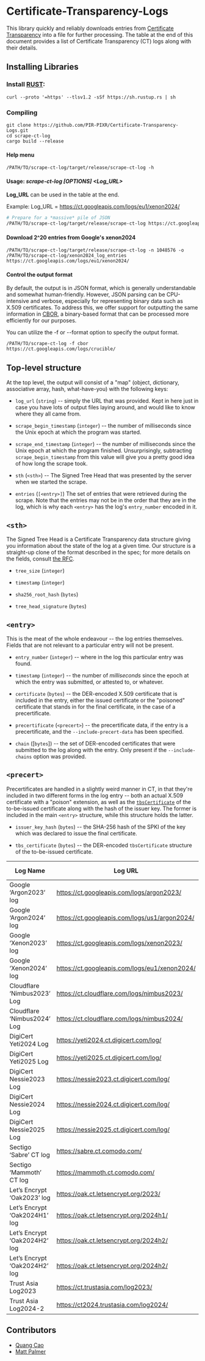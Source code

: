 # Certificate-Transparency-Logs

This library quickly and reliably downloads entries from [Certificate Transparency](https://certificate.transparency.dev/howctworks/) into a file for further processing. The table at the end of this document provides a list of Certificate Transparency (CT) logs along with their details.

## Installing Libraries

### Install [RUST](https://www.rust-lang.org/learn/get-started):

    curl --proto '=https' --tlsv1.2 -sSf https://sh.rustup.rs | sh

### Compiling

    git clone https://github.com/PIR-PIXR/Certificate-Transparency-Logs.git
    cd scrape-ct-log
    cargo build --release

#### Help menu
    /PATH/TO/scrape-ct-log/target/release/scrape-ct-log -h

#### Usage: *scrape-ct-log [OPTIONS] <Log_URL>*

**Log_URL** can be used in the table at the end.

Example: Log_URL = https://ct.googleapis.com/logs/eu1/xenon2024/

```sh
# Prepare for a *massive* pile of JSON
/PATH/TO/scrape-ct-log/target/release/scrape-ct-log https://ct.googleapis.com/logs/eu1/xenon2024/
```

#### Download 2^20 entries from Google's xenon2024
    /PATH/TO/scrape-ct-log/target/release/scrape-ct-log -n 1048576 -o /PATH/TO/scrape-ct-log/xenon2024_log_entries https://ct.googleapis.com/logs/eu1/xenon2024/

#### Control the output format

By default, the output is in JSON format, which is generally understandable and somewhat human-friendly. However, JSON parsing can be CPU-intensive and verbose, especially for representing binary data such as X.509 certificates. To address this, we offer support for outputting the same information in [CBOR](https://cbor.io/), a binary-based format that can be processed more efficiently for our purposes. 

You can utilize the -f or --format option to specify the output format.

    /PATH/TO/scrape-ct-log -f cbor https://ct.googleapis.com/logs/crucible/

## Top-level structure

At the top level, the output will consist of a "map" (object, dictionary, associative array, hash, what-have-you) with the following keys:

* `log_url` (`string`) -- simply the URL that was provided.
    Kept in here just in case you have lots of output files laying around, and would like to know where they all came from.

* `scrape_begin_timestamp` (`integer`) -- the number of milliseconds since the Unix epoch at which the program was started.

* `scrape_end_timestamp` (`integer`) -- the number of milliseconds since the Unix epoch at which the program finished.
    Unsurprisingly, subtracting `scrape_begin_timestamp` from this value will give you a pretty good idea of how long the scrape took.

* `sth` (`<sth>`) -- The Signed Tree Head that was presented by the server when we started the scrape.

* `entries` (`[<entry>]`) The set of entries that were retrieved during the scrape.
    Note that the entries may not be in the order that they are in the log, which is why each `<entry>` has the log's `entry_number` encoded in it.


## `<sth>`

The Signed Tree Head is a Certificate Transparency data structure giving you information about the state of the log at a given time.
Our structure is a straight-up clone of the format described in the spec; for more details on the fields, consult [the RFC](https://datatracker.ietf.org/doc/html/rfc6962#section-3.5).

* `tree_size` (`integer`)

* `timestamp` (`integer`)

* `sha256_root_hash` (`bytes`)

* `tree_head_signature` (`bytes`)


## `<entry>`

This is the meat of the whole endeavour -- the log entries themselves.
Fields that are not relevant to a particular entry will not be present.

* `entry_number` (`integer`) -- where in the log this particular entry was found.

* `timestamp` (`integer`) -- the number of *milliseconds* since the epoch at which the entry was submitted, or attested to, or whatever.

* `certificate` (`bytes`) -- the DER-encoded X.509 certificate that is included in the entry, either the issued certificate or the "poisoned" certificate that stands in for the final certificate, in the case of a precertificate.

* `precertificate` (`<precert>`) -- the precertificate data, if the entry is a precertificate, and the `--include-precert-data` has been specified.

* `chain` ([`bytes`]) -- the set of DER-encoded certificates that were submitted to the log along with the entry.
    Only present if the `--include-chains` option was provided.


## `<precert>`

Precertificates are handled in a slightly weird manner in CT, in that they're included in two different forms in the log entry -- both an actual X.509 certificate with a "poison" extension, as well as the [`tbsCertificate`](https://www.rfc-editor.org/rfc/rfc5280#section-4.1.1.1) of the to-be-issued certificate along with the hash of the issuer key.
The former is included in the main `<entry>` structure, while this structure holds the latter.

* `issuer_key_hash` (`bytes`) -- the SHA-256 hash of the SPKI of the key which was declared to issue the final certificate.

* `tbs_certificate` (`bytes`) -- the DER-encoded `tbsCertificate` structure of the to-be-issued certificate.


| Log Name                   | Log URL                                         | Log State | MMD   | Temporal Interval Start | Temporal Interval End | Log Operator | Contact Info              |
|----------------------------|-------------------------------------------------|-----------|-------|-------------------------|-----------------------|--------------|---------------------------|
| Google ‘Argon2023’ log     | https://ct.googleapis.com/logs/argon2023/ | Usable    | 86400 | 2023-01-01T00:00:00Z    | 2024-01-01T00:00:00Z  | Google       | google-ct-logs@googlegroups.com |
| Google ‘Argon2024’ log     | https://ct.googleapis.com/logs/us1/argon2024/ | Usable    | 86400 | 2024-01-01T00:00:00Z    | 2025-01-01T00:00:00Z  | Google       | google-ct-logs@googlegroups.com |
| Google ‘Xenon2023’ log     | https://ct.googleapis.com/logs/xenon2023/ | Usable    | 86400 | 2023-01-01T00:00:00Z    | 2024-01-01T00:00:00Z  | Google       | google-ct-logs@googlegroups.com |
| Google ‘Xenon2024’ log     | https://ct.googleapis.com/logs/eu1/xenon2024/ | Usable    | 86400 | 2024-01-01T00:00:00Z    | 2025-01-01T00:00:00Z  | Google       | google-ct-logs@googlegroups.com |
| Cloudflare ‘Nimbus2023’ Log | https://ct.cloudflare.com/logs/nimbus2023/ | Usable    | 86400 | 2023-01-01T00:00:00Z    | 2024-01-01T00:00:00Z  | Cloudflare   | ct-logs@cloudflare.com     |
| Cloudflare ‘Nimbus2024’ Log | https://ct.cloudflare.com/logs/nimbus2024/ | Usable    | 86400 | 2024-01-01T00:00:00Z    | 2025-01-01T00:00:00Z  | Cloudflare   | ct-logs@cloudflare.com     |
| DigiCert Yeti2024 Log      | https://yeti2024.ct.digicert.com/log/    | Usable    | 86400 | 2024-01-01T00:00:00Z    | 2025-01-01T00:00:00Z  | DigiCert     | ctops@digicert.com         |
| DigiCert Yeti2025 Log      | https://yeti2025.ct.digicert.com/log/    | Usable    | 86400 | 2025-01-01T00:00:00Z    | 2026-01-01T00:00:00Z  | DigiCert     | ctops@digicert.com         |
| DigiCert Nessie2023 Log    | https://nessie2023.ct.digicert.com/log/  | Usable    | 86400 | 2023-01-01T00:00:00Z    | 2024-01-01T00:00:00Z  | DigiCert     | ctops@digicert.com         |
| DigiCert Nessie2024 Log    | https://nessie2024.ct.digicert.com/log/   | Usable    | 86400 | 2024-01-01T00:00:00Z    | 2025-01-01T00:00:00Z  | DigiCert     | ctops@digicert.com         |
| DigiCert Nessie2025 Log    | https://nessie2025.ct.digicert.com/log/  | Usable    | 86400 | 2025-01-01T00:00:00Z    | 2026-01-01T00:00:00Z  | DigiCert     | ctops@digicert.com         |
| Sectigo ‘Sabre’ CT log     | https://sabre.ct.comodo.com/                 | Usable    | 86400 |                           |                       | Sectigo      | ctops@sectigo.com          |
| Sectigo ‘Mammoth’ CT log   | https://mammoth.ct.comodo.com/              | Retired   | 86400 |                           | 2023-01-15 00:00:00Z  | Sectigo      | ctops@sectigo.com          |
| Let’s Encrypt ‘Oak2023’ log| https://oak.ct.letsencrypt.org/2023/    | Usable    | 86400 | 2023-01-01T00:00:00Z    | 2024-01-07T00:00:00Z  | Let’s Encrypt | sre@letsencrypt.org        |
| Let’s Encrypt ‘Oak2024H1’ log | https://oak.ct.letsencrypt.org/2024h1/ | Usable    | 86400 | 2023-12-20T00:00:00Z    | 2024-07-20T00:00:00Z  | Let’s Encrypt | sre@letsencrypt.org        |
| Let’s Encrypt ‘Oak2024H2’ log | https://oak.ct.letsencrypt.org/2024h2/ | Usable    | 86400 | 2024-06-20T00:00:00Z    | 2025-01-20T00:00:00Z  | Let’s Encrypt | sre@letsencrypt.org        |
| Let’s Encrypt ‘Oak2024H2’ log | https://oak.ct.letsencrypt.org/2024h2/ | Usable    | 86400 | 2024-06-20T00:00:00Z    | 2025-01-20T00:00:00Z  | Let’s Encrypt | sre@letsencrypt.org        |
| Trust Asia Log2023 | https://ct.trustasia.com/log2023/ | Usable    | 86400 | 2023-01-01T00:00:00Z    | 2024-01-01T00:00:00Z  | TrustAsia | trustasia-ct-logs@trustasia.com       |
| Trust Asia Log2024-2 | https://ct2024.trustasia.com/log2024/ | Usable    | 86400 | 2024-01-01T00:00:00Z   | 2025-01-01T00:00:00Z  | TrustAsia | trustasia-ct-logs@trustasia.com       |

## Contributors
 - [Quang Cao](https://github.com/cnquang)
 - [Matt Palmer](https://github.com/mpalmer)

